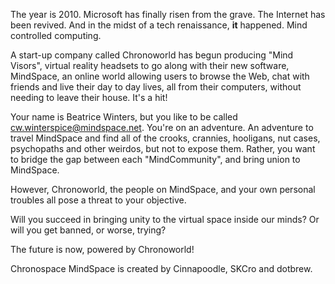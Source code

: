 The year is 2010.
Microsoft has finally risen from the grave.
The Internet has been revived.
And in the midst of a tech renaissance, **it** happened.
Mind controlled computing.

A start-up company called Chronoworld has begun producing "Mind Visors", virtual reality headsets to go along with their new software, MindSpace, an online world allowing users to browse the Web, chat with friends and live their day to day lives, all from their computers, without needing to leave their house.
It's a hit!

Your name is Beatrice Winters, but you like to be called cw.winterspice@mindspace.net. You're on an adventure. An adventure to travel MindSpace and find all of the crooks, crannies, hooligans, nut cases, psychopaths and other weirdos, but not to expose them. 
Rather, you want to bridge the gap between each "MindCommunity", and bring union to MindSpace.

However, Chronoworld, the people on MindSpace, and your own personal troubles all pose a threat to your objective. 

Will you succeed in bringing unity to the virtual space inside our minds? 
Or will you get banned, or worse, trying?

The future is now, powered by Chronoworld!


Chronospace MindSpace is created by Cinnapoodle, SKCro and dotbrew.
